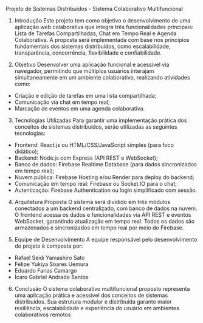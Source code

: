 Projeto de Sistemas Distribuídos - Sistema Colaborativo Multifuncional
1. Introdução
Este projeto tem como objetivo o desenvolvimento de uma aplicação web colaborativa que 
integra três funcionalidades principais: Lista de Tarefas Compartilhadas, Chat em Tempo 
Real e Agenda Colaborativa. A proposta será implementada com base nos princípios 
fundamentais dos sistemas distribuídos, como escalabilidade, transparência, concorrência, 
flexibilidade e confiabilidade.

2. Objetivo
Desenvolver uma aplicação funcional e acessível via navegador, permitindo que múltiplos 
usuários interajam simultaneamente em um ambiente colaborativo, realizando atividades 
como:
- Criação e edição de tarefas em uma lista compartilhada;
- Comunicação via chat em tempo real;
- Marcação de eventos em uma agenda colaborativa.

3. Tecnologias Utilizadas
Para garantir uma implementação prática dos conceitos de sistemas distribuídos, serão 
utilizadas as seguintes tecnologias:
- Frontend: React.js ou HTML/CSS/JavaScript simples (para foco didático);
- Backend: Node.js com Express (API REST e WebSocket);
- Banco de dados: Firebase Realtime Database (para dados sincronizados em tempo real);
- Nuvem pública: Firebase Hosting e/ou Render para deploy do backend;
- Comunicação em tempo real: Firebase ou Socket.IO para o chat;
- Autenticação: Firebase Authentication ou login simplificado com sessão.

4. Arquitetura Proposta
O sistema será dividido em três módulos conectados a um backend centralizado, com banco 
de dados na nuvem. O frontend acessa os dados e funcionalidades via API REST e eventos 
WebSocket, garantindo atualização em tempo real. Todos os dados são armazenados e 
sincronizados em tempo real por meio do Firebase.

5. Equipe de Desenvolvimento
A equipe responsável pelo desenvolvimento do projeto é composta por:
- Rafael Seidi Yamashiro Sato
- Felipe Yukiya Soares Uemura
- Eduardo Farias Camargo
- Ícaro Gabriel Andrade Santos

6. Conclusão
O sistema colaborativo multifuncional proposto representa uma aplicação prática e 
acessível dos conceitos de sistemas distribuídos. Sua estrutura modular e distribuída 
garante maior resiliência, escalabilidade e experiência do usuário em ambientes 
colaborativos remotos
